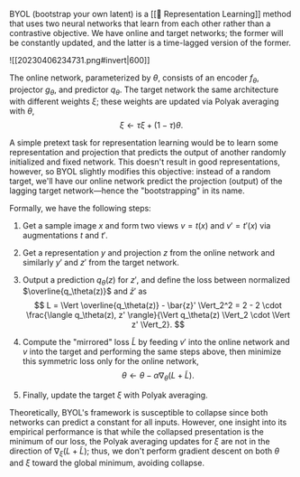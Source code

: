 BYOL (bootstrap your own latent) is a [[🪩 Representation Learning]] method that uses two neural networks that learn from each other rather than a contrastive objective. We have online and target networks; the former will be constantly updated, and the latter is a time-lagged version of the former.

![[20230406234731.png#invert|600]]

The online network, parameterized by $\theta$, consists of an encoder $f_\theta$, projector $g_\theta$, and predictor $q_\theta$. The target network the same architecture with different weights $\xi$; these weights are updated via Polyak averaging with $\theta$, 
$$
\xi \leftarrow \tau\xi + (1-\tau)\theta.
$$


A simple pretext task for representation learning would be to learn some representation and projection that predicts the output of another randomly initialized and fixed network. This doesn't result in good representations, however, so BYOL slightly modifies this objective: instead of a random target, we'll have our online network predict the projection (output) of the lagging target network—hence the "bootstrapping" in its name.

Formally, we have the following steps:
1. Get a sample image $x$ and form two views $v = t(x)$ and $v' = t'(x)$ via augmentations $t$ and $t'$.
2. Get a representation $y$ and projection $z$ from the online network and similarly $y'$ and $z'$ from the target network.
3. Output a prediction $q_\theta(z)$ for $z'$, and define the loss between normalized $\overline{q_\theta(z)}$ and $\bar{z}'$ as 
$$
L = \Vert \overline{q_\theta(z)} - \bar{z}' \Vert_2^2 = 2 - 2 \cdot \frac{\langle q_\theta(z), z' \rangle}{\Vert q_\theta(z) \Vert_2 \cdot \Vert z' \Vert_2}.
$$

4. Compute the "mirrored" loss $\tilde{L}$ by feeding $v'$ into the online network and $v$ into the target and performing the same steps above, then minimize this symmetric loss only for the online network, 
$$
\theta \leftarrow \theta - \alpha \nabla_\theta (L + \tilde{L}).
$$

5. Finally, update the target $\xi$ with Polyak averaging.

Theoretically, BYOL's framework is susceptible to collapse since both networks can predict a constant for all inputs. However, one insight into its empirical performance is that while the collapsed presentation is the minimum of our loss, the Polyak averaging updates for $\xi$ are not in the direction of $\nabla_\xi(L + \tilde{L})$; thus, we don't perform gradient descent on both $\theta$ and $\xi$ toward the global minimum, avoiding collapse.